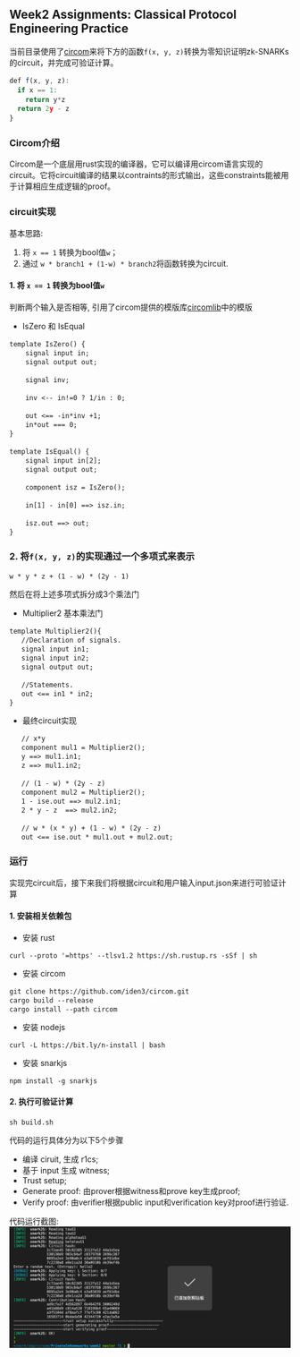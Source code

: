 ## Week2 Assignments: Classical Protocol Engineering Practice


当前目录使用了[circom](https://docs.circom.io/)来将下方的函数`f(x, y, z)`转换为零知识证明zk-SNARKs的circuit，并完成可验证计算。
```javascript
def f(x, y, z):
  if x == 1:
    return y*z
  return 2y - z
}
```

### Circom介绍
Circom是一个底层用rust实现的编译器，它可以编译用circom语言实现的circuit。它将circuit编译的结果以contraints的形式输出，这些constraints能被用于计算相应生成逻辑的proof。


### circuit实现
基本思路: 
1. 将 `x == 1` 转换为bool值`w`；
2. 通过 `w * branch1 + (1-w) * branch2`将函数转换为circuit.

#### 1. 将 `x == 1` 转换为bool值`w`
判断两个输入是否相等, 引用了circom提供的模版库[circomlib](https://github.com/iden3/circomlib/blob/master/circuits/comparators.circom)中的模版
- IsZero 和 IsEqual 
```
template IsZero() {
    signal input in;
    signal output out;

    signal inv;

    inv <-- in!=0 ? 1/in : 0;

    out <== -in*inv +1;
    in*out === 0;
}

template IsEqual() {
    signal input in[2];
    signal output out;

    component isz = IsZero();

    in[1] - in[0] ==> isz.in;

    isz.out ==> out;
}
```

### 2. 将`f(x, y, z)`的实现通过一个多项式来表示
```
w * y * z + (1 - w) * (2y - 1)
```
然后在将上述多项式拆分成3个乘法门

- Multiplier2 基本乘法门
```
template Multiplier2(){
   //Declaration of signals.
   signal input in1;
   signal input in2;
   signal output out;

   //Statements.
   out <== in1 * in2;
}
```

- 最终circuit实现
```
   // x*y
   component mul1 = Multiplier2();
   y ==> mul1.in1;
   z ==> mul1.in2;
   
   // (1 - w) * (2y - z)
   component mul2 = Multiplier2();
   1 - ise.out ==> mul2.in1;
   2 * y - z  ==> mul2.in2;

   // w * (x * y) + (1 - w) * (2y - z)
   out <== ise.out * mul1.out + mul2.out;
```

### 运行

实现完circuit后，接下来我们将根据circuit和用户输入input.json来进行可验证计算

#### 1. 安装相关依赖包
- 安装 rust 
```
curl --proto '=https' --tlsv1.2 https://sh.rustup.rs -sSf | sh
```
- 安装 circom 
```
git clone https://github.com/iden3/circom.git
cargo build --release
cargo install --path circom
```
- 安装 nodejs 
```
curl -L https://bit.ly/n-install | bash
```
- 安装 snarkjs
```
npm install -g snarkjs
```

#### 2. 执行可验证计算
```
sh build.sh
```
代码的运行具体分为以下5个步骤
- 编译 ciruit, 生成 r1cs;
- 基于 input 生成 witness;
- Trust setup;
- Generate proof: 由prover根据witness和prove key生成proof;
- Verify proof: 由verifier根据public input和verification key对proof进行验证.

代码运行截图:
![Execution](./execution_snapshot.png "Execution Snapshot")



